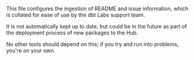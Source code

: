 This file configures the ingestion of README and issue information, which is collated for ease of use by the dbt Labs support team.

It is not automatically kept up to date, but could be in the future as part of the deployment process of new packages to the Hub.

No other tools should depend on this; if you try and run into problems, you're on your own.